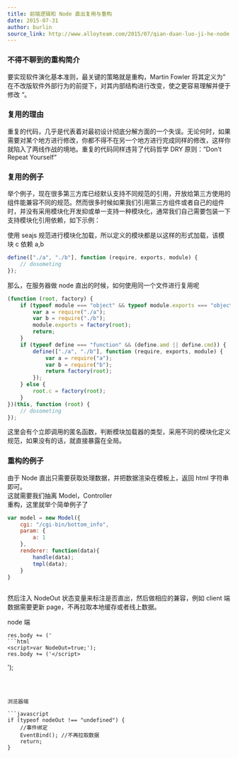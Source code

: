 ```yaml
---
title: 前端逻辑和 Node 直出复用与重构
date: 2015-07-31
author: burlin
source_link: http://www.alloyteam.com/2015/07/qian-duan-luo-ji-he-node-zhi-chu-fu-yong-yu-zhong-gou-2/
---
```


<!-- {% raw %} - for jekyll -->

### 不得不聊到的重构简介

要实现软件演化基本准则，最关键的策略就是重构，Martin Fowler 将其定义为” 在不改版软件外部行为的前提下，对其内部结构进行改变，使之更容易理解并便于修改 “。

### [](http://www.alloyteam.com/2015/07/qian-duan-luo-ji-he-node-zhi-chu-fu-yong-yu-zhong-gou-2/#_2)复用的理由

重复的代码，几乎是代表着对最初设计彻底分解方面的一个失误。无论何时，如果需要对某个地方进行修改，你都不得不在另一个地方进行完成同样的修改，这样你就陷入了两线作战的境地。重复的代码同样违背了代码哲学 DRY 原则：”Don’t Repeat Yourself“  

### [](http://www.alloyteam.com/2015/07/qian-duan-luo-ji-he-node-zhi-chu-fu-yong-yu-zhong-gou-2/#_3)复用的例子

举个例子，现在很多第三方库已经默认支持不同规范的引用，开放给第三方使用的组件能兼容不同的规范。然而很多时候如果我们引用第三方组件或者自己的组件时，并没有采用模块化开发抑或单一支持一种模块化，通常我们自己需要包装一下支持模块化引用依赖，如下示例：

使用 seajs 规范进行模块化加载，所以定义的模块都是以这样的形式加载，该模块 c 依赖 a,b

```javascript
define(["./a", "./b"], function (require, exports, module) {
    // dosometing
});
```

那么，在服务器做 node 直出的时候，如何使用同一个文件进行复用呢

```javascript
(function (root, factory) {
    if (typeof module === "object" && typeof module.exports === "object") {
        var a = require("./a");
        var b = require("./b");
        module.exports = factory(root);
        return;
    }
    if (typeof define === "function" && (define.amd || define.cmd)) {
        define(["./a", "./b"], function (require, exports, module) {
            var a = require("a");
            var b = require("b");
            return factory(root);
        });
    } else {
        root.c = factory(root);
    }
})(this, function (root) {
    // dosometing
});
```

这里会有个立即调用的匿名函数，判断模块加载器的类型，采用不同的模块化定义规范，如果没有的话，就直接暴露在全局。

### [](http://www.alloyteam.com/2015/07/qian-duan-luo-ji-he-node-zhi-chu-fu-yong-yu-zhong-gou-2/#_4)重构的例子

由于 Node 直出只需要获取处理数据，并把数据渲染在模板上，返回 html 字符串即可。  
这就需要我们抽离 Model，Controller  
重构，这里就举个简单例子了

```javascript
var model = new Model({
    cgi: "/cgi-bin/bottom_info",
    param: {
        a: 1
    },
    renderer: function(data){
        handle(data);
        tmpl(data);
    }
}
 
```

然后注入 NodeOut 状态变量来标注是否直出，然后做相应的兼容，例如 client 端数据需要更新 page，不再拉取本地缓存或者线上数据。

node 端

    res.body += ('
    ```html
    <script>var NodeOut=true;');
    res.body += ('</script>

');

 

````

浏览器端

```javascript
if (typeof nodeOut !== "undefined") {
    //事件绑定
    EventBind(); //不再拉取数据
    return;
}
````


<!-- {% endraw %} - for jekyll -->